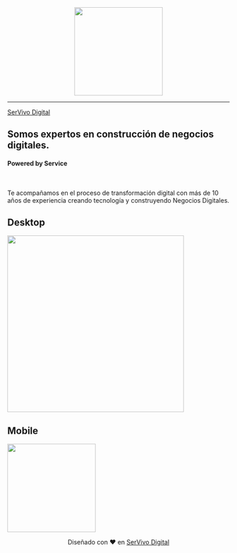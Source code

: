 <div align="center">
<img width="200px"  src="https://i.postimg.cc/d3Q1754H/logo-servivo-r-copia-copia-04-copia.png" />
</div>
<hr>

[SerVivo Digital](https://Servivo.digital)

## Somos expertos en construcción de negocios digitales.

#### Powered by Service

<br>

Te acompañamos en el proceso de transformación digital con más de 10 años de experiencia creando tecnología y construyendo Negocios Digitales.


## Desktop

<img width="400px"  src="https://i.postimg.cc/0Qz6ZWpz/hero-servivo-digital.jpg" />

## Mobile

<img width="200px" src="https://i.postimg.cc/g0NRgLQT/hero-servivo-digital-mobile.jpg" />



<div align="center">

Diseñado con ♥️ en [SerVivo Digital](https://Servivo.digital)
<div>

